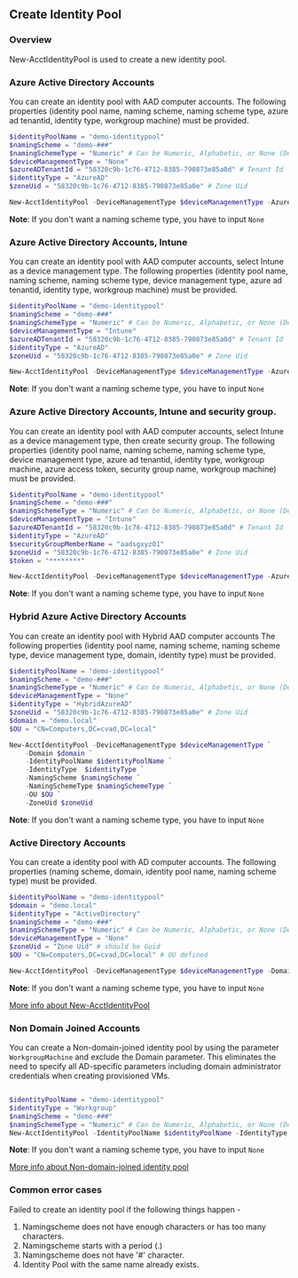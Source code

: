 ## Create Identity Pool

### Overview
New-AcctIdentityPool is used to create a new identity pool.

### Azure Active Directory Accounts
You can create an identity pool with AAD computer accounts.
The following properties (identity pool name, naming scheme, naming scheme type, azure ad tenantid, identity type, workgroup machine) must be provided.
```powershell
$identityPoolName = "demo-identitypool"
$namingScheme = "demo-###"
$namingSchemeType = "Numeric" # Can be Numeric, Alphabetic, or None (Default is Numeric)
$deviceManagementType = "None"
$azureADTenantId = "58320c9b-1c76-4712-8385-790873e85a0d" # Tenant Id
$identityType = "AzureAD"
$zoneUid = "58320c9b-1c76-4712-8385-790873e85a0e" # Zone Uid

New-AcctIdentityPool -DeviceManagementType $deviceManagementType -AzureADTenantId $azureADTenantId -IdentityPoolName $identityPoolName -IdentityType $identityType -NamingScheme $namingScheme -NamingSchemeType $namingSchemeType -ZoneUid $zoneUid -WorkgroupMachine
```
**Note**: If you don't want a naming scheme type, you have to input `None`

### Azure Active Directory Accounts, Intune
You can create an identity pool with AAD computer accounts, select Intune as a device management type.
The following properties (identity pool name, naming scheme, naming scheme type, device management type, azure ad tenantid, identity type, workgroup machine) must be provided.
```powershell
$identityPoolName = "demo-identitypool"
$namingScheme = "demo-###"
$namingSchemeType = "Numeric" # Can be Numeric, Alphabetic, or None (Default is Numeric)
$deviceManagementType = "Intune"
$azureADTenantId = "58320c9b-1c76-4712-8385-790873e85a0d" # Tenant Id
$identityType = "AzureAD"
$zoneUid = "58320c9b-1c76-4712-8385-790873e85a0e" # Zone Uid

New-AcctIdentityPool -DeviceManagementType $deviceManagementType -AzureADTenantId $azureADTenantId -IdentityPoolName $identityPoolName -IdentityType  $identityType -NamingScheme $namingScheme -NamingSchemeType $namingSchemeType -ZoneUid $zoneUid -WorkgroupMachine
```
**Note**: If you don't want a naming scheme type, you have to input `None`

### Azure Active Directory Accounts, Intune and security group.
You can create an identity pool with AAD computer accounts, select Intune as a device management type, then create security group.
The following properties (identity pool name, naming scheme, naming scheme type, device management type, azure ad tenantid, identity type, workgroup machine, azure access token, security group name, workgroup machine) must be provided.
```powershell
$identityPoolName = "demo-identitypool"
$namingScheme = "demo-###"
$namingSchemeType = "Numeric" # Can be Numeric, Alphabetic, or None (Default is Numeric)
$deviceManagementType = "Intune"
$azureADTenantId = "58320c9b-1c76-4712-8385-790873e85a0d" # Tenant Id
$identityType = "AzureAD"
$securityGroupMemberName = "aadsgxyz01"
$zoneUid = "58320c9b-1c76-4712-8385-790873e85a0e" # Zone Uid
$token = "********"

New-AcctIdentityPool -DeviceManagementType $deviceManagementType -AzureADAccessToken $token -AzureADSecurityGroupName $securityGroupMemberName -AzureADTenantId $azureADTenantId -IdentityPoolName $identityPoolName -IdentityType  $identityType -NamingScheme $namingScheme -NamingSchemeType $namingSchemeType  -ZoneUid $zoneUid -WorkgroupMachine
```
**Note**: If you don't want a naming scheme type, you have to input `None`

### Hybrid Azure Active Directory Accounts
You can create an identity pool with Hybrid AAD computer accounts
The following properties (identity pool name, naming scheme, naming scheme type, device management type, domain, identity type) must be provided.
```powershell
$identityPoolName = "demo-identitypool"
$namingScheme = "demo-###"
$namingSchemeType = "Numeric" # Can be Numeric, Alphabetic, or None (Default is Numeric)
$deviceManagementType = "None"
$identityType = "HybridAzureAD"
$zoneUid = "58320c9b-1c76-4712-8385-790873e85a0e" # Zone Uid
$domain = "demo.local"
$OU = "CN=Computers,DC=cvad,DC=local"

New-AcctIdentityPool -DeviceManagementType $deviceManagementType `
    -Domain $domain `
    -IdentityPoolName $identityPoolName `
    -IdentityType  $identityType `
    -NamingScheme $namingScheme `
    -NamingSchemeType $namingSchemeType `
    -OU $OU `
    -ZoneUid $zoneUid
```
**Note**: If you don't want a naming scheme type, you have to input `None`

### Active Directory Accounts
You can create a identity pool with AD computer accounts.
The following properties (naming scheme, domain, identity pool name, naming scheme type) must be provided.
```powershell
$identityPoolName = "demo-identitypool"
$domain = "demo.local"
$identityType = "ActiveDirectory"
$namingScheme = "demo-###"
$namingSchemeType = "Numeric" # Can be Numeric, Alphabetic, or None (Default is Numeric)
$deviceManagementType = "None"
$zoneUid = "Zone Uid" # should be Guid
$OU = "CN=Computers,DC=cvad,DC=local" # OU defined

New-AcctIdentityPool -DeviceManagementType $deviceManagementType -Domain $domain -IdentityPoolName $identityPoolName -IdentityType  $identityType -NamingScheme $namingScheme -NamingSchemeType $namingSchemeType -OU $OU -ZoneUid $zoneUid
```
**Note**: If you don't want a naming scheme type, you have to input `None`

[More info about New-AcctIdentityPool](https://developer-docs.citrix.com/en-us/citrix-virtual-apps-desktops-sdk/current-release/adidentity/new-acctidentitypool)


### Non Domain Joined Accounts
You can create a Non-domain-joined identity pool by using the parameter `WorkgroupMachine` and exclude the Domain parameter. This eliminates the need to specify all AD-specific parameters including domain administrator credentials when creating provisioned VMs.
```powershell

$identityPoolName = "demo-identitypool"
$identityType = "Workgroup"
$namingScheme = "demo-###"
$namingSchemeType = "Numeric" # Can be Numeric, Alphabetic, or None (Default is Numeric)
New-AcctIdentityPool -IdentityPoolName $identityPoolName -IdentityType $identityType -NamingScheme $namingScheme -NamingSchemeType $namingSchemeType -WorkgroupMachine
```
**Note**: If you don't want a naming scheme type, you have to input `None`

[More info about Non-domain-joined identity pool](https://docs.citrix.com/en-us/citrix-daas/install-configure/machine-identities/non-domain-joined)

### Common error cases

Failed to create an identity pool if the following things happen -
1. Namingscheme does not have enough characters or has too many characters.
2. Namingscheme starts with a period (.)
3. Namingscheme does not have '#' character.
4. Identity Pool with the same name already exists.


